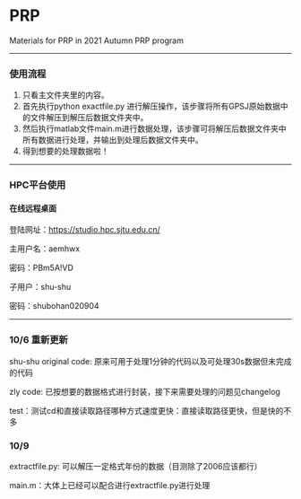 # PRP
Materials for PRP in 2021 Autumn PRP program

____

### 使用流程

1. 只看主文件夹里的内容。
2. 首先执行python exactfile.py 进行解压操作，该步骤将所有GPSJ原始数据中的文件解压到解压后数据文件夹中。
3. 然后执行matlab文件main.m进行数据处理，该步骤可将解压后数据文件夹中所有数据进行处理，并输出到处理后数据文件夹中。
4. 得到想要的处理数据啦！

____

### HPC平台使用

#### 在线远程桌面

登陆网址：https://studio.hpc.sjtu.edu.cn/

主用户名：aemhwx

密码：PBm5A!VD

子用户：shu-shu

密码：shubohan020904



____

### 10/6 重新更新

shu-shu original code: 原来可用于处理1分钟的代码以及可处理30s数据但未完成的代码

zly code: 已按想要的数据格式进行封装，接下来需要处理的问题见changelog

test：测试cd和直接读取路径哪种方式速度更快：直接读取路径更快，但是快的不多



### 10/9

extractfile.py: 可以解压一定格式年份的数据（目测除了2006应该都行）

main.m：大体上已经可以配合进行extractfile.py进行处理

